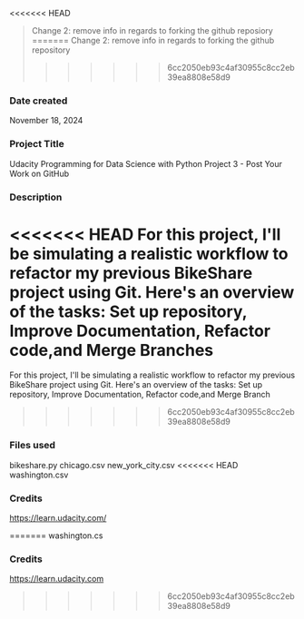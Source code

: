<<<<<<< HEAD
> Change 2: remove info in regards to forking the github reposiory
=======
Change 2: remove info in regards to forking the github repository
>>>>>>> 6cc2050eb93c4af30955c8cc2eb39ea8808e58d9

### Date created
November 18, 2024

### Project Title
Udacity Programming for Data Science with Python Project 3 - Post Your Work on GitHub
### Description
<<<<<<< HEAD
For this project, I'll  be simulating a realistic workflow to refactor my previous BikeShare project using Git. Here's an overview of the tasks: Set up repository, Improve Documentation, Refactor code,and Merge Branches
=======
For this project, I'll  be simulating a realistic workflow to refactor my previous BikeShare project using Git. Here's an overview of the tasks: Set up repository, Improve Documentation, Refactor code,and Merge Branch
>>>>>>> 6cc2050eb93c4af30955c8cc2eb39ea8808e58d9

### Files used
bikeshare.py
chicago.csv
new_york_city.csv
<<<<<<< HEAD
washington.csv

### Credits
https://learn.udacity.com/

=======
washington.cs

### Credits
https://learn.udacity.com
>>>>>>> 6cc2050eb93c4af30955c8cc2eb39ea8808e58d9
